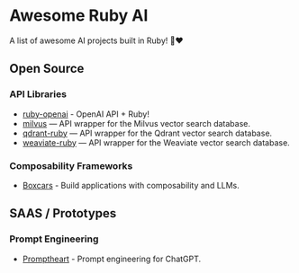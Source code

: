 # Awesome Ruby AI

A list of awesome AI projects built in Ruby! 🤖❤️

## Open Source

### API Libraries

- [ruby-openai](https://github.com/alexrudall/ruby-openai) - OpenAI API + Ruby!
- [milvus](https://github.com/andreibondarev/milvus) — API wrapper for the Milvus vector search database.
- [qdrant-ruby](https://github.com/andreibondarev/qdrant-ruby) — API wrapper for the Qdrant vector search database.
- [weaviate-ruby](https://github.com/andreibondarev/weaviate-ruby) — API wrapper for the Weaviate vector search database.

### Composability Frameworks

- [Boxcars](https://github.com/BoxcarsAI/boxcars) - Build applications with composability and LLMs.

## SAAS / Prototypes

### Prompt Engineering

- [Promptheart](https://promptheart.com/) - Prompt engineering for ChatGPT.
